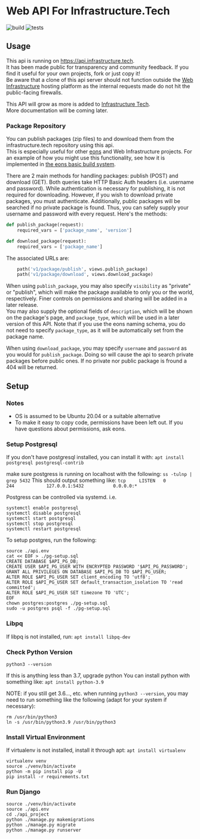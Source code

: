 # Web API For Infrastructure.Tech

![build](https://github.com/infrastructure-tech/api/actions/workflows/docker-build.yml/badge.svg)
![tests](https://github.com/infrastructure-tech/api/actions/workflows/django-unit-tests.yml/badge.svg)

## Usage

This api is running on https://api.infrastructure.tech.  
It has been made public for transparency and community feedback. If you find it useful for your own projects, fork or just copy it!  
Be aware that a clone of this api server should not function outside the [Web Infrastructure](https://web.infrastructure.tech) hosting platform as the internal requests made do not hit the public-facing firewalls.  

This API will grow as more is added to [Infrastructure Tech](https://infrastructure.tech).  
More documentation will be coming later.

### Package Repository

You can publish packages (zip files) to and download them from the infrastructure.tech repository using this api.  
This is especially useful for other [eons](https://eons.dev) and Web Infrastructure projects. For an example of how you might use this functionality, see how it is implemented in [the eons basic build system](https://github.com/eons-dev/ebbs). 

There are 2 main methods for handling packages: publish (POST) and download (GET).
Both queries take HTTP Basic Auth headers (i.e. username and password). While authentication is necessary for publishing, it is not required for downloading. However, if you wish to download private packages, you must authenticate. Additionally, public packages will be searched if no private package is found. Thus, you can safely supply your username and password with every request. 
Here's the methods:
```python
def publish_package(request):
    required_vars = ['package_name', 'version']

def download_package(request):
    required_vars = ['package_name']
```
The associated URLs are:
```python
    path('v1/package/publish', views.publish_package)
    path('v1/package/download', views.download_package)
```

When using `publish_package`, you may also specify `visibility` as "private" or "publish", which will make the package available to only you or the world, respectively. Finer controls on permissions and sharing will be added in a later release.  
You may also supply the optional fields of `description`, which will be shown on the package's page, and `package_type`, which will be used in a later version of this API. Note that if you use the eons naming schema, you do not need to specify `package_type`, as it will be automatically set from the package name.

When using `download_package`, you may specify `username` and `password` as you would for `publish_package`. Doing so will cause the api to search private packages before public ones. If no private nor public package is fround a 404 will be returned.

## Setup

### Notes

* OS is assumed to be Ubuntu 20.04 or a suitable alternative
* To make it easy to copy code, permissions have been left out. If you have questions about permissions, ask eons.

### Setup Postgresql

If you don't have postgresql installed, you can install it with:
`apt install postgresql postgresql-contrib`

make sure postgress is running on localhost with the following:
`ss -tulnp | grep 5432`
This should output something like:
`tcp     LISTEN   0        244            127.0.0.1:5432           0.0.0.0:* `

Postgress can be controlled via systemd. i.e.
```
systemctl enable postgresql
systemctl disable postgresql
systemctl start postgresql
systemctl stop postgresql
systemctl restart postgresql
```

To setup postgres, run the following:
```
source ./api.env
cat << EOF > ./pg-setup.sql
CREATE DATABASE $API_PG_DB;
CREATE USER $API_PG_USER WITH ENCRYPTED PASSWORD '$API_PG_PASSWORD';
GRANT ALL PRIVILEGES ON DATABASE $API_PG_DB TO $API_PG_USER;
ALTER ROLE $API_PG_USER SET client_encoding TO 'utf8';
ALTER ROLE $API_PG_USER SET default_transaction_isolation TO 'read committed';
ALTER ROLE $API_PG_USER SET timezone TO 'UTC';
EOF
chown postgres:postgres ./pg-setup.sql
sudo -u postgres psql -f ./pg-setup.sql
```

### Libpq

If libpq is not installed, run:
`apt install libpq-dev`

### Check Python Version

`python3 --version`

If this is anything less than 3.7, upgrade python
You can install python with something like:
`apt install python-3.9`

NOTE: if you still get 3.6..., etc. when running `python3 --version`, you may need to run something like the following (adapt for your system if necessary):
```
rm /usr/bin/python3
ln -s /usr/bin/python3.9 /usr/bin/python3
```

### Install Virtual Environment

If virtualenv is not installed, install it through apt:
`apt install virtualenv`

```
virtualenv venv
source ./venv/bin/activate
python -m pip install pip -U
pip install -r requirements.txt
```

### Run Django

```
source ./venv/bin/activate
source ./api.env
cd ./api_project
python ./manage.py makemigrations
python ./manage.py migrate
python ./manage.py runserver
```

